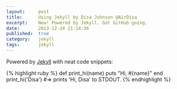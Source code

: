 ```yaml
---
layout:     post
title:      Using Jekyll by Disa Johnson @AirDisa
excerpt:    New! Powered by Jekyll. Got GitHub going.
date:       2013-12-24 21:14:36
published:  true
category:   jekyll
tags:       jekyll
---
```


Powered by [Jekyll][jekyll] with neat code snippets:

{% highlight ruby %}
def print_hi(name)
  puts "Hi, #{name}"
end
print_hi('Disa')
#=> prints 'Hi, Disa' to STDOUT.
{% endhighlight %}

[jekyll]: http://jekyllrb.com
